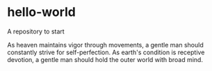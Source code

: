 # hello-world
A repository to start

As heaven maintains vigor through movements,
a gentle man should constantly strive for self-perfection.
As earth's condition is receptive devotion,
a gentle man should hold the outer world with broad mind.
